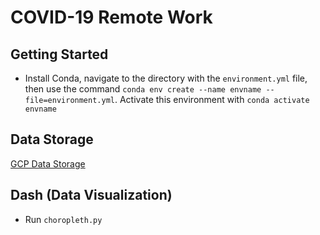 # COVID-19 Remote Work

## Getting Started
- Install Conda, navigate to the directory with the `environment.yml` file, then use the command `conda env create --name envname --file=environment.yml`.
Activate this environment with `conda activate envname`

## Data Storage
[GCP Data Storage](https://console.cloud.google.com/storage/browser/additional-data)

## Dash (Data Visualization)
- Run `choropleth.py`
